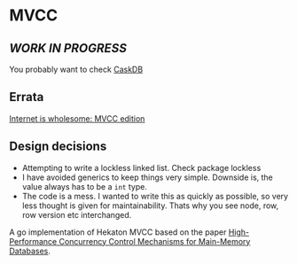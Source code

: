 # MVCC

## *WORK IN PROGRESS*

You probably want to check [CaskDB](https://github.com/avinassh/py-caskdb)

## Errata

[Internet is wholesome: MVCC edition](https://avi.im/blag/2023/internet-mvcc/)

## Design decisions

- Attempting to write a lockless linked list. Check package lockless
- I have avoided generics to keep things very simple. Downside is, the value always has to be a `int` type.
- The code is a mess. I wanted to write this as quickly as possible, so very less thought is given for maintainability. Thats 
    why you see node, row, row version etc interchanged.


A go implementation of Hekaton MVCC based on the paper [High-Performance Concurrency Control
Mechanisms for Main-Memory Databases](https://vldb.org/pvldb/vol5/p298_per-akelarson_vldb2012.pdf).
